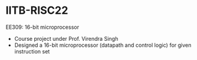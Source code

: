 # IITB-RISC22
EE309: 16-bit microprocessor
- Course project under Prof. Virendra Singh 
- Designed a 16-bit microprocessor (datapath and control logic) for given instruction set
